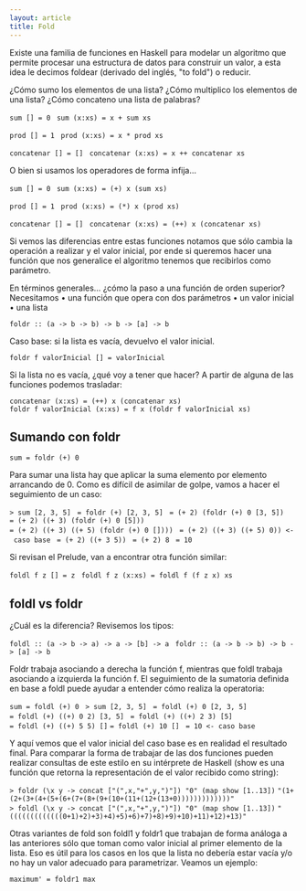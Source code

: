 ```yaml
---
layout: article
title: Fold
---
```


Existe una familia de funciones en Haskell para modelar un algoritmo que permite procesar una estructura de datos para construir un valor, a esta idea le decimos foldear (derivado del inglés, "to fold") o reducir.

¿Cómo sumo los elementos de una lista? ¿Cómo multiplico los elementos de una lista? ¿Cómo concateno una lista de palabras?

`sum [] = 0 `
`sum (x:xs) = x + sum xs `

`prod [] = 1 `
`prod (x:xs) = x * prod xs `

`concatenar [] = [] `
`concatenar (x:xs) = x ++ concatenar xs`

O bien si usamos los operadores de forma infija…

`sum [] = 0 `
`sum (x:xs) = (+) x (sum xs) `

`prod [] = 1 `
`prod (x:xs) = (*) x (prod xs) `

`concatenar [] = [] `
`concatenar (x:xs) = (++) x (concatenar xs)`

Si vemos las diferencias entre estas funciones notamos que sólo cambia la operación a realizar y el valor inicial, por ende si queremos hacer una función que nos generalice el algoritmo tenemos que recibirlos como parámetro.

En términos generales… ¿cómo la paso a una función de orden superior? Necesitamos • una función que opera con dos parámetros • un valor inicial • una lista

`foldr :: (a -> b -> b) -> b -> [a] -> b `

Caso base: si la lista es vacía, devuelvo el valor inicial.

`foldr f valorInicial [] = valorInicial `

Si la lista no es vacía, ¿qué voy a tener que hacer? A partir de alguna de las funciones podemos trasladar:

`concatenar (x:xs) = (++) x (concatenar xs) `
`foldr f valorInicial (x:xs) = f x (foldr f valorInicial xs)`

Sumando con foldr
-----------------

`sum = foldr (+) 0 `

Para sumar una lista hay que aplicar la suma elemento por elemento arrancando de 0. Como es difícil de asimilar de golpe, vamos a hacer el seguimiento de un caso:

`> sum [2, 3, 5] `
`= foldr (+) [2, 3, 5] `
`= (+ 2) (foldr (+) 0 [3, 5]) `
`= (+ 2) ((+ 3) (foldr (+) 0 [5])) `
`= (+ 2) ((+ 3) ((+ 5) (foldr (+) 0 []))) `
`= (+ 2) ((+ 3) ((+ 5) 0)) <- caso base `
`= (+ 2) ((+ 3 5)) `
`= (+ 2) 8 `
`= 10`

Si revisan el Prelude, van a encontrar otra función similar:

`foldl f z [] = z `
`foldl f z (x:xs) = foldl f (f z x) xs `

foldl vs foldr
--------------

¿Cuál es la diferencia? Revisemos los tipos:

`foldl :: (a -> b -> a) -> a -> [b] -> a `
`foldr :: (a -> b -> b) -> b -> [a] -> b `

Foldr trabaja asociando a derecha la función f, mientras que foldl trabaja asociando a izquierda la función f. El seguimiento de la sumatoria definida en base a foldl puede ayudar a entender cómo realiza la operatoria:

`sum = foldl (+) 0 `
`> sum [2, 3, 5] `
`= foldl (+) 0 [2, 3, 5] `
`= foldl (+) ((+) 0 2) [3, 5] `
`= foldl (+) ((+) 2 3) [5] `
`= foldl (+) ((+) 5 5) []`
`= foldl (+) 10 [] `
`= 10 <- caso base`

Y aquí vemos que el valor inicial del caso base es en realidad el resultado final. Para comparar la forma de trabajar de las dos funciones pueden realizar consultas de este estilo en su intérprete de Haskell (show es una función que retorna la representación de el valor recibido como string):

`> foldr (\x y -> concat ["(",x,"+",y,")"]) "0" (map show [1..13])`
`"(1+(2+(3+(4+(5+(6+(7+(8+(9+(10+(11+(12+(13+0)))))))))))))"`
`> foldl (\x y -> concat ["(",x,"+",y,")"]) "0" (map show [1..13])`
`"(((((((((((((0+1)+2)+3)+4)+5)+6)+7)+8)+9)+10)+11)+12)+13)"`

Otras variantes de fold son foldl1 y foldr1 que trabajan de forma análoga a las anteriores sólo que toman como valor inicial al primer elemento de la lista. Eso es útil para los casos en los que la lista no debería estar vacía y/o no hay un valor adecuado para parametrizar. Veamos un ejemplo:

`maximum' = foldr1 max`
